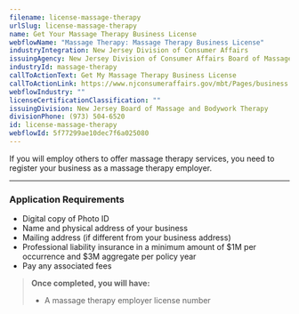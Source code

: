 ```yaml
---
filename: license-massage-therapy
urlSlug: license-massage-therapy
name: Get Your Massage Therapy Business License
webflowName: "Massage Therapy: Massage Therapy Business License"
industryIntegration: New Jersey Division of Consumer Affairs
issuingAgency: New Jersey Division of Consumer Affairs Board of Massage and Bodywork Therapy
industryId: massage-therapy
callToActionText: Get My Massage Therapy Business License
callToActionLink: https://www.njconsumeraffairs.gov/mbt/Pages/business.aspx
webflowIndustry: ""
licenseCertificationClassification: ""
issuingDivision: New Jersey Board of Massage and Bodywork Therapy
divisionPhone: (973) 504-6520
id: license-massage-therapy
webflowId: 5f77299ae10dec7f6a025080
---
```

If you will employ others to offer massage therapy services, you need to register your business as a massage therapy employer.

- - -

### Application Requirements

* Digital copy of Photo ID
* Name and physical address of your business
* Mailing address (if different from your business address)
* Professional liability insurance in a minimum amount of $1M per occurrence and $3M aggregate per policy year
* Pay any associated fees

> **Once completed, you will have:**
>
> * A massage therapy employer license number